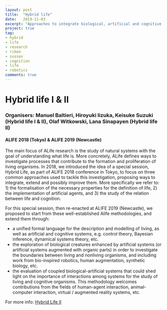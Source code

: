 ```yaml
---
layout: post
title:  "Hybrid life"
date:   2019-11-03
excerpt: "Approaches to integrate biological, artificial and cognitive systems."
project: true
tag:
- hybrid
- life
- research
- riken
- sussex
- cognition
- life
- robotics
comments: true
---
```



# Hybrid life I & II
### Organisers: Manuel Baltieri, Hiroyuki Iizuka, Keisuke Suzuki (Hybrid life I & II), Olaf Witkowski, Lana Sinapayen (Hybrid life II)
#### ALIFE 2018 (Tokyo) & ALIFE 2019 (Newcastle)
The main focus of ALife research is the study of natural systems with the goal of understanding what life is. More concretely, ALife defines ways to investigate processes that contribute to the formation and proliferation of living organisms. In 2018, we introduced the idea of a special session, Hybrid Life, as part of ALIFE 2018 conference in Tokyo, to focus on three common approaches used to tackle this investigation, proposing ways to integrate, extend and possibly improve them. More specifically we refer to: 1) the formalisation of the necessary properties for the definition of life, 2) the implementation of artificial agents, and 3) the study of the relation between life and cognition.

For this special session, then re-enacted at ALIFE 2019 (Newcastle), we proposed to start from these well-established Alife methodologies, and extend them through:

- a unified formal language for the description and modelling of living, as well as artificial and cognitive systems, e.g. control theory, Bayesian inference, dynamical systems theory, etc.
- the exploration of biological creatures enhanced by artificial systems (or artificial systems augmented with organic parts) in order to investigate the boundaries between living and nonliving organisms, and including work from bio-inspired robotics, human augmentation, synthetic biology, etc.
- the evaluation of coupled biological-artificial systems that could shed light on the importance of interactions among systems for the study of living and cognitive organisms. This methodology welcomes contributions from the fields of human-agent interaction, animal-computer interaction, virtual / augmented reality systems, etc.

For more info:
[Hybrid Life II](https://sites.google.com/view/hybrid-life-ii/)
